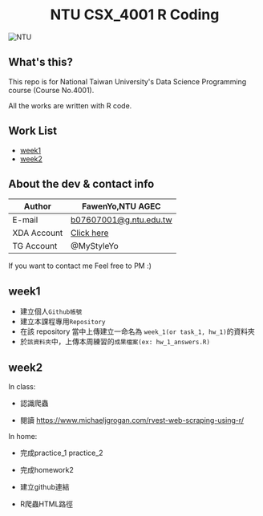 <h1 align="center">NTU CSX_4001 R Coding</h1>

![NTU](https://i.imgur.com/mphPxIM.png "NTU Logo")



What's this?
------
This repo is for National Taiwan University's Data Science Programming course (Course No.4001).

All the works are written with R code.



Work List
------
* [week1](https://github.com/FawenYo/NTU_CSX4001/tree/master/week1 "week1")
* [week2](https://github.com/FawenYo/NTU_CSX4001/tree/master/week2 "week2")



About the dev & contact info
-----

|Author| FawenYo,NTU AGEC|
|---|---
|E-mail|b07607001@g.ntu.edu.tw
|XDA Account|[Click here](http://blog.csdn.net/guodongxiaren "XDA-Developers")
|TG Account|@MyStyleYo

If you want to contact me
Feel free to PM :)



week1
------
* 建立個人`Github帳號`
* 建立本課程專用`Repository`
* 在該 repository 當中上傳建立一命名為 `week_1(or task_1, hw_1)`的資料夾
* 於`該資料夾`中，上傳本周練習的`成果檔案(ex: hw_1_answers.R)`

week2
------
In class:

* 認識爬蟲

* 閱讀 https://www.michaeljgrogan.com/rvest-web-scraping-using-r/

In home:

* 完成practice_1 practice_2

* 完成homework2

* 建立github連結

* R爬蟲HTML路徑 